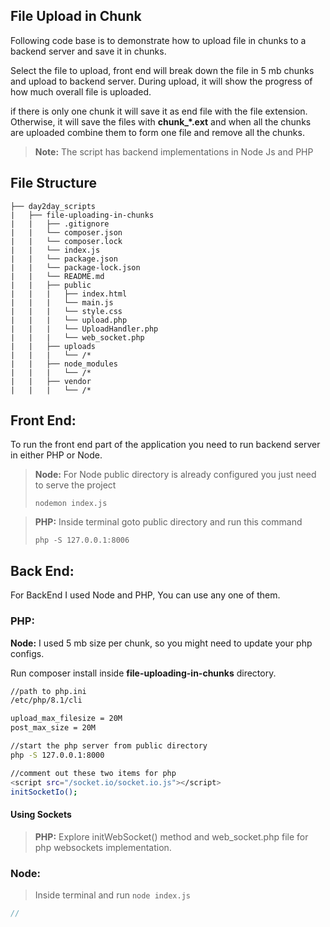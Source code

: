 ## File Upload in Chunk
Following code base is to demonstrate how to upload file in chunks to a backend server and save it in chunks.

Select the file to upload, front end will break down the file in 5 mb chunks and upload to backend server.
During upload, it will show the progress of how much overall file is uploaded. 

if there is only one chunk it will save it as end file with the file extension. Otherwise, it will save the files with **chunk_*.ext** and when all the chunks are uploaded combine them to form one file and remove all the chunks.  

> **Note:** The script has backend implementations in Node Js and PHP

## File Structure
    ├── day2day_scripts
    |   ├── file-uploading-in-chunks
    |   |   ├── .gitignore
    |   |   └── composer.json
    |   |   └── composer.lock
    |   |   └── index.js
    |   |   └── package.json
    |   |   └── package-lock.json
    |   |   └── README.md
    |   |   ├── public
    |   |   |   ├── index.html
    |   |   |   └── main.js
    |   |   |   └── style.css
    |   |   |   └── upload.php
    |   |   |   └── UploadHandler.php
    |   |   |   └── web_socket.php
    |   |   ├── uploads
    |   |   |   └── /*
    |   |   ├── node_modules
    |   |   |   └── /*
    |   |   ├── vendor
    |   |   |   └── /*

## Front End:
To run the front end part of the application you need to run backend server in either PHP or Node.
 
> **Node:** For Node public directory is already configured you just need to serve the project
> 
> `nodemon index.js`

> **PHP:** Inside terminal goto public directory and run this command
>
> `php -S 127.0.0.1:8006`

## Back End:
For BackEnd I used Node and PHP, You can use any one of them.

### PHP:

**Node:** I used 5 mb size per chunk, so you might need to update your php configs.

Run composer install inside **file-uploading-in-chunks** directory.

```bash
//path to php.ini
/etc/php/8.1/cli

upload_max_filesize = 20M
post_max_size = 20M

//start the php server from public directory
php -S 127.0.0.1:8000

//comment out these two items for php
<script src="/socket.io/socket.io.js"></script>
initSocketIo();
```

#### Using Sockets
> **PHP:** Explore initWebSocket() method and web_socket.php file for php websockets implementation.
>

### Node:
> Inside terminal and run `node index.js`
> 

```javascript
//

```